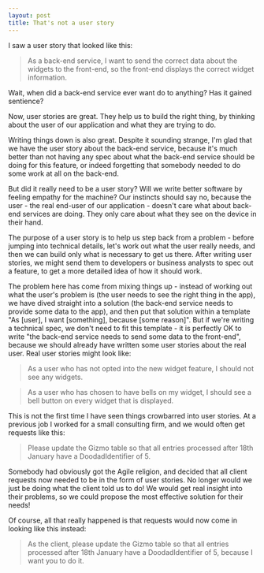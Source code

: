 ```yaml
---
layout: post
title: That's not a user story
---
```


I saw a user story that looked like this:

> As a back-end service, I want to send the correct data about the widgets to the front-end, so the front-end displays the correct widget information.

Wait, when did a back-end service ever want do to anything? Has it gained sentience?

Now, user stories are great. They help us to build the right thing, by thinking about the user of our application and what they are trying to do.

Writing things down is also great. Despite it sounding strange, I'm glad that we have the user story about the back-end service, because it's much better than not having any spec about what the back-end service should be doing for this feature, or indeed forgetting that somebody needed to do some work at all on the back-end.

But did it really need to be a user story? Will we write better software by feeling empathy for the machine? Our instincts should say no, because the user - the real end-user of our application - doesn't care what about back-end services are doing. They only care about what they see on the device in their hand.

The purpose of a user story is to help us step back from a problem - before jumping into technical details, let's work out what the user really needs, and then we can build only what is necessary to get us there. After writing user stories, we might send them to developers or business analysts to spec out a feature, to get a more detailed idea of how it should work.

The problem here has come from mixing things up - instead of working out what the user's problem is (the user needs to see the right thing in the app), we have dived straight into a solution (the back-end service needs to provide some data to the app), and then put that solution within a template "As [user], I want [something], because [some reason]". But if we're writing a technical spec, we don't need to fit this template - it is perfectly OK to write "the back-end service needs to send some data to the front-end", because we should already have written some user stories about the real user. Real user stories might look like:

> As a user who has not opted into the new widget feature, I should not see any widgets.

> As a user who has chosen to have bells on my widget, I should see a bell button on every widget that is displayed.

This is not the first time I have seen things crowbarred into user stories. At a previous job I worked for a small consulting firm, and we would often get requests like this:

> Please update the Gizmo table so that all entries processed after 18th January have a DoodadIdentifier of 5.

Somebody had obviously got the Agile religion, and decided that all client requests now needed to be in the form of user stories. No longer would we just be doing what the client told us to do! We would get real insight into their problems, so we could propose the most effective solution for their needs!

Of course, all that really happened is that requests would now come in looking like this instead: 

> As the client, please update the Gizmo table so that all entries processed after 18th January have a DoodadIdentifier of 5, because I want you to do it.